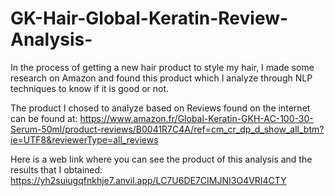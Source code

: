 # GK-Hair-Global-Keratin-Review-Analysis-
In the process of getting a new hair product to style my hair, I made some research on Amazon and found this product which 
I analyze through NLP techniques to know if it is good or not.

The product I chosed to analyze based on Reviews found on the internet can be found at:
https://www.amazon.fr/Global-Keratin-GKH-AC-100-30-Serum-50ml/product-reviews/B0041R7C4A/ref=cm_cr_dp_d_show_all_btm?ie=UTF8&reviewerType=all_reviews

Here is a web link where you can see the product of this analysis and the results that I obtained:
https://yh2suiugqfnkhje7.anvil.app/LC7U6DE7CIMJNI3O4VRI4CTY


